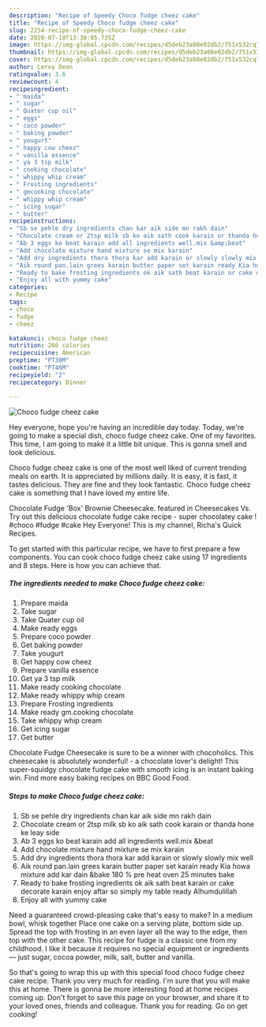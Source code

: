 ```yaml
---
description: "Recipe of Speedy Choco fudge cheez cake"
title: "Recipe of Speedy Choco fudge cheez cake"
slug: 2254-recipe-of-speedy-choco-fudge-cheez-cake
date: 2020-07-10T13:38:05.735Z
image: https://img-global.cpcdn.com/recipes/d5deb23a08e02db2/751x532cq70/choco-fudge-cheez-cake-recipe-main-photo.jpg
thumbnail: https://img-global.cpcdn.com/recipes/d5deb23a08e02db2/751x532cq70/choco-fudge-cheez-cake-recipe-main-photo.jpg
cover: https://img-global.cpcdn.com/recipes/d5deb23a08e02db2/751x532cq70/choco-fudge-cheez-cake-recipe-main-photo.jpg
author: Leroy Dean
ratingvalue: 3.6
reviewcount: 4
recipeingredient:
- " maida"
- " sugar"
- " Quater cup oil"
- " eggs"
- " coco powder"
- " baking powder"
- " yougurt"
- " happy cow cheez"
- " vanilla essence"
- " ya 3 tsp milk"
- " cooking chocolate"
- " whippy whip cream"
- " Frosting ingredients"
- " gmcooking chocolate"
- " whippy whip cream"
- " icing sugar"
- " butter"
recipeinstructions:
- "Sb se pehle dry ingredients chan kar aik side mn rakh dain"
- "Chocolate cream or 2tsp milk sb ko aik sath cook karain or thanda hone ke leay side"
- "Ab 3 eggs ko beat karain add all ingredients well.mix &amp;beat"
- "Add chocolate mixture hand mixture se mix karain"
- "Add dry ingredients thora thora kar add karain or slowly slowly mix well"
- "Aik round pan.lain grees karain butter paper set karain ready Kia howa mixture add kar dain &amp;bake 180 % pre heat oven 25 minutes bake"
- "Ready to bake frosting ingredients ok aik sath beat karain or cake decorate karain enjoy aftar so simply my table ready Alhumdulillah"
- "Enjoy all with yummy cake"
categories:
- Recipe
tags:
- choco
- fudge
- cheez

katakunci: choco fudge cheez 
nutrition: 266 calories
recipecuisine: American
preptime: "PT30M"
cooktime: "PT46M"
recipeyield: "2"
recipecategory: Dinner

---
```



![Choco fudge cheez cake](https://img-global.cpcdn.com/recipes/d5deb23a08e02db2/751x532cq70/choco-fudge-cheez-cake-recipe-main-photo.jpg)

Hey everyone, hope you're having an incredible day today. Today, we're going to make a special dish, choco fudge cheez cake. One of my favorites. This time, I am going to make it a little bit unique. This is gonna smell and look delicious.

Choco fudge cheez cake is one of the most well liked of current trending meals on earth. It is appreciated by millions daily. It is easy, it is fast, it tastes delicious. They are fine and they look fantastic. Choco fudge cheez cake is something that I have loved my entire life.

Chocolate Fudge &#39;Box&#39; Brownie Cheesecake. featured in Cheesecakes Vs. Try out this delicious chocolate fudge cake recipe - super chocolatey cake ! #choco #fudge #cake Hey Everyone! This is my channel, Richa&#39;s Quick Recipes.


To get started with this particular recipe, we have to first prepare a few components. You can cook choco fudge cheez cake using 17 ingredients and 8 steps. Here is how you can achieve that.

<!--inarticleads1-->

##### The ingredients needed to make Choco fudge cheez cake:

1. Prepare  maida
1. Take  sugar
1. Take  Quater cup oil
1. Make ready  eggs
1. Prepare  coco powder
1. Get  baking powder
1. Take  yougurt
1. Get  happy cow cheez
1. Prepare  vanilla essence
1. Get  ya 3 tsp milk
1. Make ready  cooking chocolate
1. Make ready  whippy whip cream
1. Prepare  Frosting ingredients
1. Make ready  gm.cooking chocolate
1. Take  whippy whip cream
1. Get  icing sugar
1. Get  butter


Chocolate Fudge Cheesecake is sure to be a winner with chocoholics. This cheesecake is absolutely wonderful! - a chocolate lover&#39;s delight! This super-squidgy chocolate fudge cake with smooth icing is an instant baking win. Find more easy baking recipes on BBC Good Food. 

<!--inarticleads2-->

##### Steps to make Choco fudge cheez cake:

1. Sb se pehle dry ingredients chan kar aik side mn rakh dain
1. Chocolate cream or 2tsp milk sb ko aik sath cook karain or thanda hone ke leay side
1. Ab 3 eggs ko beat karain add all ingredients well.mix &amp;beat
1. Add chocolate mixture hand mixture se mix karain
1. Add dry ingredients thora thora kar add karain or slowly slowly mix well
1. Aik round pan.lain grees karain butter paper set karain ready Kia howa mixture add kar dain &amp;bake 180 % pre heat oven 25 minutes bake
1. Ready to bake frosting ingredients ok aik sath beat karain or cake decorate karain enjoy aftar so simply my table ready Alhumdulillah
1. Enjoy all with yummy cake


Need a guaranteed crowd-pleasing cake that&#39;s easy to make? In a medium bowl, whisk together Place one cake on a serving plate, bottom side up. Spread the top with frosting in an even layer all the way to the edge, then top with the other cake. This recipe for fudge is a classic one from my childhood. I like it because it requires no special equipment or ingredients — just sugar, cocoa powder, milk, salt, butter and vanilla. 

So that's going to wrap this up with this special food choco fudge cheez cake recipe. Thank you very much for reading. I'm sure that you will make this at home. There is gonna be more interesting food at home recipes coming up. Don't forget to save this page on your browser, and share it to your loved ones, friends and colleague. Thank you for reading. Go on get cooking!
